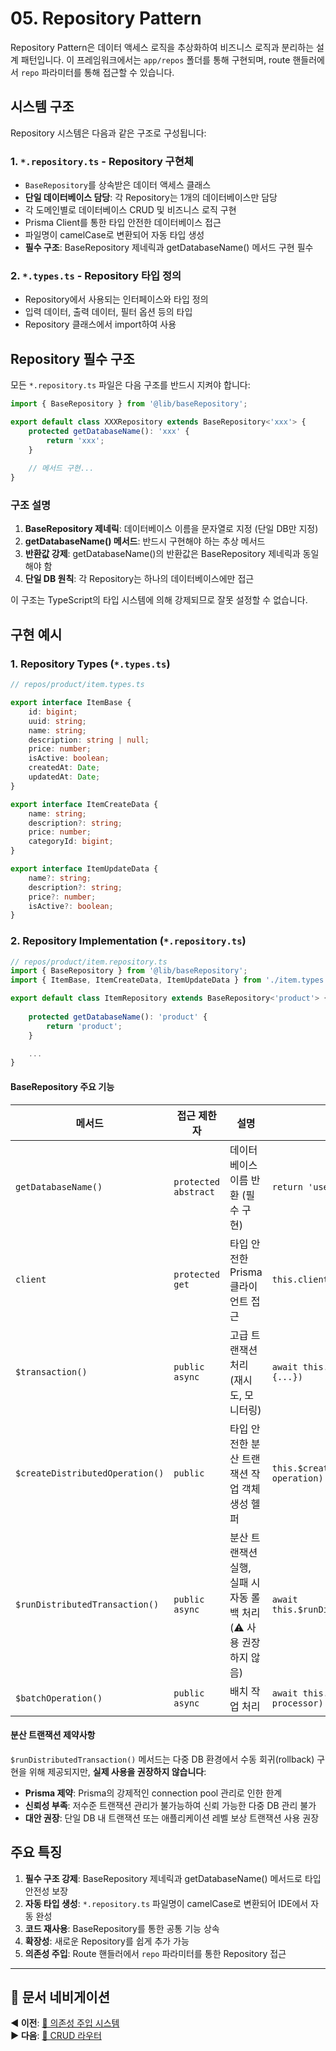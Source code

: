 # 05. Repository Pattern

Repository Pattern은 데이터 액세스 로직을 추상화하여 비즈니스 로직과 분리하는 설계 패턴입니다. 이 프레임워크에서는 `app/repos` 폴더를 통해 구현되며, route 핸들러에서 `repo` 파라미터를 통해 접근할 수 있습니다.

## 시스템 구조

Repository 시스템은 다음과 같은 구조로 구성됩니다:

### 1. `*.repository.ts` - Repository 구현체
- `BaseRepository`를 상속받은 데이터 액세스 클래스
- **단일 데이터베이스 담당**: 각 Repository는 1개의 데이터베이스만 담당
- 각 도메인별로 데이터베이스 CRUD 및 비즈니스 로직 구현
- Prisma Client를 통한 타입 안전한 데이터베이스 접근
- 파일명이 camelCase로 변환되어 자동 타입 생성
- **필수 구조**: BaseRepository 제네릭과 getDatabaseName() 메서드 구현 필수

### 2. `*.types.ts` - Repository 타입 정의
- Repository에서 사용되는 인터페이스와 타입 정의
- 입력 데이터, 출력 데이터, 필터 옵션 등의 타입
- Repository 클래스에서 import하여 사용

## Repository 필수 구조

모든 `*.repository.ts` 파일은 다음 구조를 반드시 지켜야 합니다:

```typescript
import { BaseRepository } from '@lib/baseRepository';

export default class XXXRepository extends BaseRepository<'xxx'> {
    protected getDatabaseName(): 'xxx' {
        return 'xxx';
    }
    
    // 메서드 구현...
}
```

### 구조 설명

1. **BaseRepository 제네릭**: 데이터베이스 이름을 문자열로 지정 (단일 DB만 지정)
2. **getDatabaseName() 메서드**: 반드시 구현해야 하는 추상 메서드
3. **반환값 강제**: getDatabaseName()의 반환값은 BaseRepository 제네릭과 동일해야 함
4. **단일 DB 원칙**: 각 Repository는 하나의 데이터베이스에만 접근

이 구조는 TypeScript의 타입 시스템에 의해 강제되므로 잘못 설정할 수 없습니다.

## 구현 예시

### 1. Repository Types (`*.types.ts`)

```typescript
// repos/product/item.types.ts

export interface ItemBase {
    id: bigint;
    uuid: string;
    name: string;
    description: string | null;
    price: number;
    isActive: boolean;
    createdAt: Date;
    updatedAt: Date;
}

export interface ItemCreateData {
    name: string;
    description?: string;
    price: number;
    categoryId: bigint;
}

export interface ItemUpdateData {
    name?: string;
    description?: string;
    price?: number;
    isActive?: boolean;
}
```

### 2. Repository Implementation (`*.repository.ts`)

```typescript
// repos/product/item.repository.ts
import { BaseRepository } from '@lib/baseRepository';
import { ItemBase, ItemCreateData, ItemUpdateData } from './item.types';

export default class ItemRepository extends BaseRepository<'product'> {
    
    protected getDatabaseName(): 'product' {
        return 'product';
    }

    ...
}
```


#### BaseRepository 주요 기능

| 메서드 | 접근 제한자 | 설명 | 사용 예시 |
|--------|-------------|------|-----------|
| `getDatabaseName()` | `protected abstract` | 데이터베이스 이름 반환 (필수 구현) | `return 'user';` |
| `client` | `protected get` | 타입 안전한 Prisma 클라이언트 접근 | `this.client.user.findMany()` |
| `$transaction()` | `public async` | 고급 트랜잭션 처리 (재시도, 모니터링) | `await this.$transaction(async (tx) => {...})` |
| `$createDistributedOperation()` | `public` | 타입 안전한 분산 트랜잭션 작업 객체 생성 헬퍼 | `this.$createDistributedOperation('user', operation)` |
| `$runDistributedTransaction()` | `public async` | 분산 트랜잭션 실행, 실패 시 자동 롤백 처리 (⚠️ 사용 권장하지 않음) | `await this.$runDistributedTransaction(operations)` |
| `$batchOperation()` | `public async` | 배치 작업 처리 | `await this.$batchOperation(items, processor)` |

#### 분산 트랜잭션 제약사항

`$runDistributedTransaction()` 메서드는 다중 DB 환경에서 수동 회귀(rollback) 구현을 위해 제공되지만, **실제 사용을 권장하지 않습니다**:

- **Prisma 제약**: Prisma의 강제적인 connection pool 관리로 인한 한계
- **신뢰성 부족**: 저수준 트랜잭션 관리가 불가능하여 신뢰 가능한 다중 DB 관리 불가
- **대안 권장**: 단일 DB 내 트랜잭션 또는 애플리케이션 레벨 보상 트랜잭션 사용 권장

## 주요 특징

1. **필수 구조 강제**: BaseRepository 제네릭과 getDatabaseName() 메서드로 타입 안전성 보장
2. **자동 타입 생성**: `*.repository.ts` 파일명이 camelCase로 변환되어 IDE에서 자동 완성
3. **코드 재사용**: BaseRepository를 통한 공통 기능 상속
4. **확장성**: 새로운 Repository를 쉽게 추가 가능
5. **의존성 주입**: Route 핸들러에서 `repo` 파라미터를 통한 Repository 접근

---

## 📖 문서 네비게이션

**◀️ 이전**: [🔌 의존성 주입 시스템](./04-injectable-system.md)  
**▶️ 다음**: [🔄 CRUD 라우터](./06-crud-router.md)




